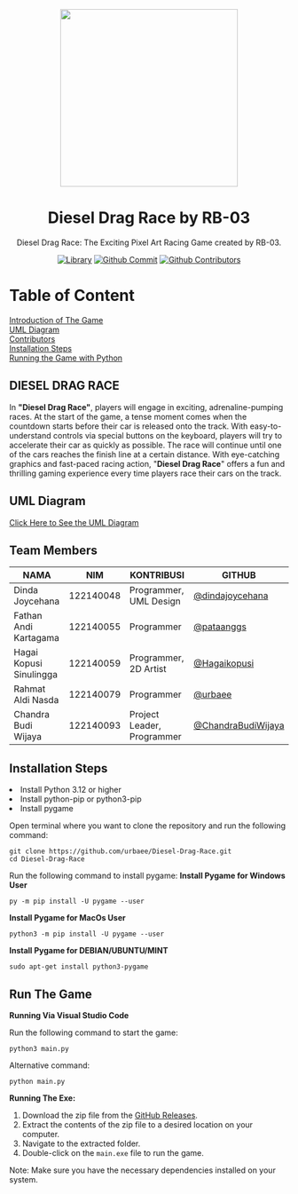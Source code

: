 <div align="center">
<img src="images/icon.png" style="width: 320px;"/>
<h1> Diesel Drag Race by RB-03 </h1>

Diesel Drag Race: The Exciting Pixel Art Racing Game created by RB-03.

[![Library](https://img.shields.io/badge/pygame-orange)](#)
[![Github Commit](https://img.shields.io/github/commit-activity/m/urbaee/Diesel-Drag-Race)](#)
[![Github Contributors](https://img.shields.io/badge/all_contributors-5-orange.svg)](#)
</div>

# Table of Content
[Introduction of The Game](#Diesel-Drag-Race) <br>
[UML Diagram](#Uml-Diagram) <br>
[Contributors](#Team-Members) <br>
[Installation Steps](#Installation-Steps) <br>
[Running the Game with Python](#Run-The-Game) <br>


## DIESEL DRAG RACE
In **"Diesel Drag Race"**, players will engage in exciting, adrenaline-pumping races. At the start of the game, a tense moment comes when the countdown starts before their car is released onto the track. With easy-to-understand controls via special buttons on the keyboard, players will try to accelerate their car as quickly as possible. The race will continue until one of the cars reaches the finish line at a certain distance. With eye-catching graphics and fast-paced racing action, "**Diesel Drag Race**" offers a fun and thrilling gaming experience every time players race their cars on the track.

## UML Diagram
[Click Here to See the UML Diagram](https://i.imgur.com/KpbRl4e.jpeg)

## Team Members

|   **NAMA**|**NIM**   | **KONTRIBUSI**  |**GITHUB**|
| ------------ | ------------ | ------------ | ------------ | 
| Dinda Joycehana | 122140048  | Programmer, UML Design  | [@dindajoycehana](https://github.com/dindajoycehana)|
| Fathan Andi Kartagama | 122140055   |Programmer    |[@pataanggs](https://github.com/pataanggs)|
| Hagai Kopusi Sinulingga  | 122140059  | Programmer, 2D Artist  |[@Hagaikopusi](https://github.com/Hagaikopusi)|
| Rahmat Aldi Nasda | 122140079 | Programmer|  [@urbaee](https://github.com/urbaee)|
| Chandra Budi Wijaya  | 122140093  | Project Leader, Programmer  | [@ChandraBudiWijaya](https://github.com/ChandraBudiWijaya)|

## Installation Steps
<li> Install Python 3.12 or higher</li>
<li> Install python-pip or python3-pip</li>
<li> Install pygame</li>

Open terminal where you want to clone the repository and run the following command:
```
git clone https://github.com/urbaee/Diesel-Drag-Race.git
cd Diesel-Drag-Race
```
Run the following command to install pygame:
**Install Pygame for Windows User**
```
py -m pip install -U pygame --user
```
**Install Pygame for MacOs User**
```
python3 -m pip install -U pygame --user
```
**Install Pygame for DEBIAN/UBUNTU/MINT**
```
sudo apt-get install python3-pygame
```

## Run The Game
**Running Via Visual Studio Code**

Run the following command to start the game:
```
python3 main.py
```
Alternative command:
```
python main.py
```
**Running The Exe:**
1. Download the zip file from the [GitHub Releases](https://github.com/urbaee/Diesel-Drag-Race/releases).
2. Extract the contents of the zip file to a desired location on your computer.
3. Navigate to the extracted folder.
4. Double-click on the `main.exe` file to run the game.

Note: Make sure you have the necessary dependencies installed on your system.